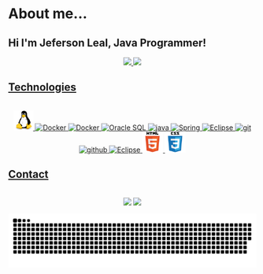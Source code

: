 # About me...

## Hi I'm Jeferson Leal, Java Programmer!
<div align="center">
  <a href="https://github.com/jeferson-leal">
  <img height="160em" src="https://github-readme-stats.vercel.app/api?username=jeferson-leal&show_icons=true&theme=dark&include_all_commits=true&count_private=true"/>
  <img height="160em" src="https://github-readme-stats.vercel.app/api/top-langs/?username=jeferson-leal&layout=compact&langs_count=7&theme=dark"/>
</div>

  ## Technologies

<div style="display: inline_block" align="center"><br>
   <img src="https://raw.githubusercontent.com/devicons/devicon/master/icons/linux/linux-original.svg" alt="linux" width="40" height="40"/> 
   <img src="https://img.icons8.com/color/42/000000/docker.png" alt="Docker" width="42" height="42"/>
   <img src="https://img.icons8.com/color/42/000000/amazon-web-services.png" alt="Docker" width="42" height="42"/>
   <img src="https://img.icons8.com/office/42/000000/accept-database.png" alt="Oracle SQL" width="42" height="42"/>
   <img src="https://img.icons8.com/nolan/42/java-coffee-cup-logo.png" alt="java" width="42" height="42"/> 
   <img src="https://img.icons8.com/color/42/000000/spring-logo.png" alt="Spring" width="42" height="42"//>
   <img src="https://img.icons8.com/officel/42/000000/java-eclipse.png" alt="Eclipse" width="42" height="42"/>
   <img src="https://www.vectorlogo.zone/logos/git-scm/git-scm-icon.svg" alt="git" width="42" height="42"/> 
   <img src="https://img.icons8.com/ios/42/ffffff/github--v1.png" alt="github" width="42" height="42"/>
   <img src="https://img.icons8.com/color/42/000000/bitbucket.png" alt="Eclipse" width="42" height="42"/>
   <img src="https://raw.githubusercontent.com/devicons/devicon/master/icons/html5/html5-original-wordmark.svg" alt="html5" width="42" height="42"/> 
   <img src="https://raw.githubusercontent.com/devicons/devicon/master/icons/css3/css3-original-wordmark.svg" alt="css3" width="42" height="42"/>
</div>
  
  ## Contact
  <img />
  <div align="center"> 
  <a href="https://discord.gg/xMv6eSFaSN/"><img src="https://img.shields.io/badge/Discord-7289DA?style=for-the-badge&logo=discord&logoColor=white" target="_blank"></a>      
  <a href="https://www.linkedin.com/in/jeferson-leal/"><img src="https://img.shields.io/badge/-LinkedIn-%230077B5?style=for-the-badge&logo=linkedin&logoColor=white" target="_blank"></a>  
 
 ![Snake animation](https://github.com/jeferson-leal/about_me/blob/output/github-contribution-grid-snake.svg)
    
</div>
